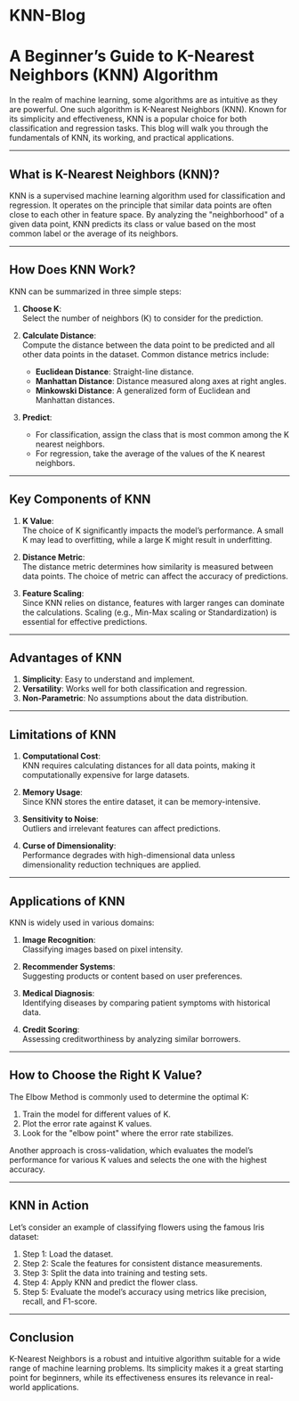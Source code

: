 # KNN-Blog
# A Beginner’s Guide to K-Nearest Neighbors (KNN) Algorithm

In the realm of machine learning, some algorithms are as intuitive as they are powerful. One such algorithm is K-Nearest Neighbors (KNN). Known for its simplicity and effectiveness, KNN is a popular choice for both classification and regression tasks. This blog will walk you through the fundamentals of KNN, its working, and practical applications.

---

## What is K-Nearest Neighbors (KNN)?

KNN is a supervised machine learning algorithm used for classification and regression. It operates on the principle that similar data points are often close to each other in feature space. By analyzing the "neighborhood" of a given data point, KNN predicts its class or value based on the most common label or the average of its neighbors.

---

## How Does KNN Work?

KNN can be summarized in three simple steps:

1. **Choose K**:  
   Select the number of neighbors (K) to consider for the prediction.

2. **Calculate Distance**:  
   Compute the distance between the data point to be predicted and all other data points in the dataset. Common distance metrics include:

   - **Euclidean Distance**: Straight-line distance.
   - **Manhattan Distance**: Distance measured along axes at right angles.
   - **Minkowski Distance**: A generalized form of Euclidean and Manhattan distances.

3. **Predict**:  
   - For classification, assign the class that is most common among the K nearest neighbors.
   - For regression, take the average of the values of the K nearest neighbors.

---

## Key Components of KNN

1. **K Value**:  
   The choice of K significantly impacts the model’s performance. A small K may lead to overfitting, while a large K might result in underfitting.

2. **Distance Metric**:  
   The distance metric determines how similarity is measured between data points. The choice of metric can affect the accuracy of predictions.

3. **Feature Scaling**:  
   Since KNN relies on distance, features with larger ranges can dominate the calculations. Scaling (e.g., Min-Max scaling or Standardization) is essential for effective predictions.

---

## Advantages of KNN

1. **Simplicity**: Easy to understand and implement.
2. **Versatility**: Works well for both classification and regression.
3. **Non-Parametric**: No assumptions about the data distribution.

---

## Limitations of KNN

1. **Computational Cost**:  
   KNN requires calculating distances for all data points, making it computationally expensive for large datasets.

2. **Memory Usage**:  
   Since KNN stores the entire dataset, it can be memory-intensive.

3. **Sensitivity to Noise**:  
   Outliers and irrelevant features can affect predictions.

4. **Curse of Dimensionality**:  
   Performance degrades with high-dimensional data unless dimensionality reduction techniques are applied.

---

## Applications of KNN

KNN is widely used in various domains:

1. **Image Recognition**:  
   Classifying images based on pixel intensity.

2. **Recommender Systems**:  
   Suggesting products or content based on user preferences.

3. **Medical Diagnosis**:  
   Identifying diseases by comparing patient symptoms with historical data.

4. **Credit Scoring**:  
   Assessing creditworthiness by analyzing similar borrowers.

---

## How to Choose the Right K Value?

The Elbow Method is commonly used to determine the optimal K:

1. Train the model for different values of K.
2. Plot the error rate against K values.
3. Look for the "elbow point" where the error rate stabilizes.

Another approach is cross-validation, which evaluates the model’s performance for various K values and selects the one with the highest accuracy.

---

## KNN in Action

Let’s consider an example of classifying flowers using the famous Iris dataset:

1. Step 1: Load the dataset.
2. Step 2: Scale the features for consistent distance measurements.
3. Step 3: Split the data into training and testing sets.
4. Step 4: Apply KNN and predict the flower class.
5. Step 5: Evaluate the model’s accuracy using metrics like precision, recall, and F1-score.

---

## Conclusion

K-Nearest Neighbors is a robust and intuitive algorithm suitable for a wide range of machine learning problems. Its simplicity makes it a great starting point for beginners, while its effectiveness ensures its relevance in real-world applications.
